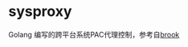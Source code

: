 # sysproxy

Golang 编写的跨平台系统PAC代理控制，参考自[brook](https://github.com/txthinking/brook/tree/v20200502/sysproxy)

